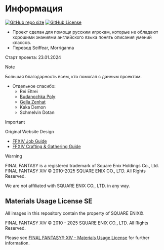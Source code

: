 # Информация
[![GitHub repo size](https://img.shields.io/github/repo-size/Murakumo-JP/FFXIVJobGuideRU?style=flat-square&label=Repo%20Size)]()
[![GitHub License](https://img.shields.io/github/license/Murakumo-JP/FFXIVJobGuideRU?style=flat-square&label=License)](LICENSE)

* Проект сделан для помощи русским игрокам, которые не обладают хорошими знаниями английского языка понять описания умений классов.
* Перевод Seiffear, Morriganna

Старт проекта: 23.01.2024 

> [!NOTE]
> Большая благодарность всем, кто помогал с данным проектом.
> * Отдельное спасибо:
>   - Rei Eltrei
>   - [Budanochka Poly](https://www.twitch.tv/budan_poly)
>   - [Gella Zenhat](https://www.twitch.tv/gella_zenhat)
>   - Kaka Demon
>   - Schmelvin Dotan

> [!IMPORTANT]
>  Original Website Design
> - [FFXIV Job Guide](https://eu.finalfantasyxiv.com/jobguide/battle)
> - [FFXIV Crafting & Gathering Guide](https://eu.finalfantasyxiv.com/crafting_gathering_guide)

> [!WARNING]
> FINAL FANTASY is a registered trademark of Square Enix Holdings Co., Ltd. FINAL FANTASY XIV © 2010-2025 SQUARE ENIX CO., LTD. All Rights Reserved.
>
> We are not affiliated with SQUARE ENIX CO., LTD. in any way.

## Materials Usage License SE

All images in this repository contain the property of SQUARE ENIX©.

FINAL FANTASY XIV © 2010 - 2025 SQUARE ENIX CO., LTD. All Rights Reserved.

Please see [FINAL FANTASY® XIV - Materials Usage License](https://support.na.square-enix.com/rule.php?id=5382&tag=authc) for further information.
